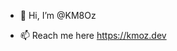 - 👋 Hi, I’m @KM8Oz
<!-- - 👀 I’m interested in ... -->
<!-- - 🌱 I’m currently learning ... -->
<!-- - 💞️ I’m looking to collaborate on  -->
- 📫 Reach me here https://kmoz.dev

<!---
KM8Oz/KM8Oz is a ✨ special ✨ repository because its `README.md` (this file) appears on your GitHub profile.
You can click the Preview link to take a look at your changes.
--->

